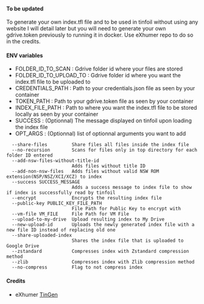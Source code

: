 #### To be updated
To generate your own index.tfl file and to be used in tinfoil without using any website
I will detail later but you will need to generate your own gdrive.token previously to running it in docker. Use eXhumer repo to do so in the credits.


#### ENV variables
+  FOLDER_ID_TO_SCAN : Gdrive folder id where your files are stored
+  FOLDER_ID_TO_UPLOAD_TO : Gdrive folder id where you want the index.tfl file to be uploaded to
+  CREDENTIALS_PATH : Path to your credentials.json file as seen by your container
+  TOKEN_PATH : Path to your gdrive.token file as seen by your container
+  INDEX_FILE_PATH : Path to where you want the index.tfl file to be stored locally as seen by your container
+  SUCCESS : (Optionnal) The message displayed on tinfoil upon loading the index file
+  OPT_ARGS : (Optionnal) list of optionnal arguments you want to add

```
  --share-files         Share files all files inside the index file
  --no-recursion        Scans for files only in top directory for each folder ID entered
  --add-nsw-files-without-title-id
                        Adds files without title ID
  --add-non-nsw-files   Adds files without valid NSW ROM extension(NSP/NSZ/XCI/XCZ) to index
  --success SUCCESS_MESSAGE
                        Adds a success message to index file to show if index is successfully read by tinfoil
  --encrypt             Encrypts the resulting index file
  --public-key PUBLIC_KEY_FILE_PATH
                        File Path for Public Key to encrypt with
  --vm-file VM_FILE     File Path for VM File
  --upload-to-my-drive  Upload resulting index to My Drive
  --new-upload-id       Uploads the newly generated index file with a new file ID instead of replacing old one
  --share-uploaded-index
                        Shares the index file that is uploaded to Google Drive
  --zstandard           Compresses index with Zstandard compression method
  --zlib                Compresses index with Zlib compression method
  --no-compress         Flag to not compress index

```

#### Credits
+  eXhumer [TinGen](https://github.com/eXhumer/TinGen)
